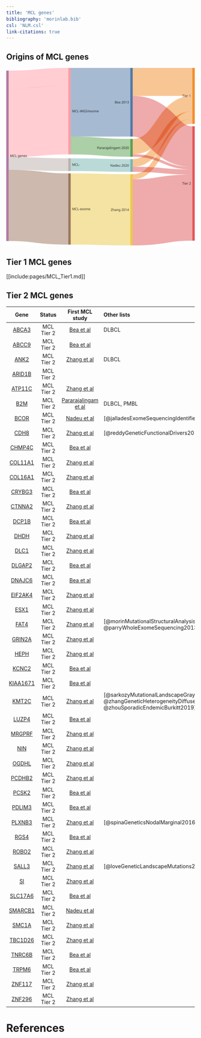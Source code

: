 ```yaml
---
title: 'MCL genes'
bibliography: 'morinlab.bib'
csl: 'NLM.csl'
link-citations: true
---
```


## Origins of MCL genes

![](MCL_sankey1-1.svg)

## Tier 1 MCL genes

[[include:pages/MCL_Tier1.md]]


## Tier 2 MCL genes

|Gene|Status| First MCL study | Other lists |
|:-:|:-:|:---:|:----|
|[ABCA3](ABCA3)|MCL Tier 2|[Bea et al](papers/beaLandscapeSomaticMutations2013)|DLBCL|
|[ABCC9](ABCC9)|MCL Tier 2|[Bea et al](papers/beaLandscapeSomaticMutations2013)||
|[ANK2](ANK2)|MCL Tier 2|[Zhang et al](papers/zhangGenomicLandscapeMantle2014)|DLBCL|
|[ARID1B](ARID1B)|MCL Tier 2||
|[ATP11C](ATP11C)|MCL Tier 2|[Zhang et al](papers/zhangGenomicLandscapeMantle2014)||
|[B2M](B2M)|MCL Tier 2|[Pararajalingam et al](papers/pararajalingamCodingNoncodingDrivers2020)|DLBCL, PMBL|
|[BCOR](BCOR)|MCL Tier 2|[Nadeu et al](papers/nadeuGenomicEpigenomicInsights2020)|[@jalladesExomeSequencingIdentifies2017]|
|[CDH8](CDH8)|MCL Tier 2|[Zhang et al](papers/zhangGenomicLandscapeMantle2014)|[@reddyGeneticFunctionalDrivers2017]|
|[CHMP4C](CHMP4C)|MCL Tier 2|[Bea et al](papers/beaLandscapeSomaticMutations2013)|||
|[COL11A1](COL11A1)|MCL Tier 2|[Zhang et al](papers/zhangGenomicLandscapeMantle2014)|||
|[COL16A1](COL16A1)|MCL Tier 2|[Zhang et al](papers/zhangGenomicLandscapeMantle2014)|||
|[CRYBG3](CRYBG3)|MCL Tier 2|[Bea et al](papers/beaLandscapeSomaticMutations2013)|||
|[CTNNA2](CTNNA2)|MCL Tier 2|[Zhang et al](papers/zhangGenomicLandscapeMantle2014)|||
|[DCP1B](DCP1B)|MCL Tier 2|[Bea et al](papers/beaLandscapeSomaticMutations2013)|||
|[DHDH](DHDH)|MCL Tier 2|[Zhang et al](papers/zhangGenomicLandscapeMantle2014)|||
|[DLC1](DLC1)|MCL Tier 2|[Zhang et al](papers/zhangGenomicLandscapeMantle2014)|||
|[DLGAP2](DLGAP2)|MCL Tier 2|[Bea et al](papers/beaLandscapeSomaticMutations2013)|||
|[DNAJC6](DNAJC6)|MCL Tier 2|[Bea et al](papers/beaLandscapeSomaticMutations2013)|||
|[EIF2AK4](EIF2AK4)|MCL Tier 2|[Zhang et al](papers/zhangGenomicLandscapeMantle2014)|||
|[ESX1](ESX1)|MCL Tier 2|[Zhang et al](papers/zhangGenomicLandscapeMantle2014)|||
|[FAT4](FAT4)|MCL Tier 2|[Zhang et al](papers/zhangGenomicLandscapeMantle2014)|[@morinMutationalStructuralAnalysis2013; @parryWholeExomeSequencing2013]||
|[GRIN2A](GRIN2A)|MCL Tier 2|[Zhang et al](papers/zhangGenomicLandscapeMantle2014)|||
|[HEPH](HEPH)|MCL Tier 2|[Zhang et al](papers/zhangGenomicLandscapeMantle2014)|||
|[KCNC2](KCNC2)|MCL Tier 2|[Bea et al](papers/beaLandscapeSomaticMutations2013)|||
|[KIAA1671](KIAA1671)|MCL Tier 2|[Bea et al](papers/beaLandscapeSomaticMutations2013)|||
|[KMT2C](KMT2C)|MCL Tier 2|[Zhang et al](papers/zhangGenomicLandscapeMantle2014)|[@sarkozyMutationalLandscapeGray2021; @zhangGeneticHeterogeneityDiffuse2013; @zhouSporadicEndemicBurkitt2019]||
|[LUZP4](LUZP4)|MCL Tier 2|[Bea et al](papers/beaLandscapeSomaticMutations2013)|||
|[MRGPRF](MRGPRF)|MCL Tier 2|[Zhang et al](papers/zhangGenomicLandscapeMantle2014)|||
|[NIN](NIN)|MCL Tier 2|[Zhang et al](papers/zhangGenomicLandscapeMantle2014)|||
|[OGDHL](OGDHL)|MCL Tier 2|[Zhang et al](papers/zhangGenomicLandscapeMantle2014)|||
|[PCDHB2](PCDHB2)|MCL Tier 2|[Zhang et al](papers/zhangGenomicLandscapeMantle2014)|||
|[PCSK2](PCSK2)|MCL Tier 2|[Bea et al](papers/beaLandscapeSomaticMutations2013)|||
|[PDLIM3](PDLIM3)|MCL Tier 2|[Bea et al](papers/beaLandscapeSomaticMutations2013)|||
|[PLXNB3](PLXNB3)|MCL Tier 2|[Zhang et al](papers/zhangGenomicLandscapeMantle2014)|[@spinaGeneticsNodalMarginal2016]||
|[RGS4](RGS4)|MCL Tier 2|[Bea et al](papers/beaLandscapeSomaticMutations2013)|||
|[ROBO2](ROBO2)|MCL Tier 2|[Zhang et al](papers/zhangGenomicLandscapeMantle2014)|||
|[SALL3](SALL3)|MCL Tier 2|[Zhang et al](papers/zhangGenomicLandscapeMantle2014)|[@loveGeneticLandscapeMutations2012]||
|[SI](SI)|MCL Tier 2|[Zhang et al](papers/zhangGenomicLandscapeMantle2014)|||
|[SLC17A6](SLC17A6)|MCL Tier 2|[Bea et al](papers/beaLandscapeSomaticMutations2013)|||
|[SMARCB1](SMARCB1)|MCL Tier 2|[Nadeu et al](papers/nadeuGenomicEpigenomicInsights2020)|||
|[SMC1A](SMC1A)|MCL Tier 2|[Zhang et al](papers/zhangGenomicLandscapeMantle2014)|||
|[TBC1D26](TBC1D26)|MCL Tier 2|[Zhang et al](papers/zhangGenomicLandscapeMantle2014)|||
|[TNRC6B](TNRC6B)|MCL Tier 2|[Bea et al](papers/beaLandscapeSomaticMutations2013)|||
|[TRPM6](TRPM6)|MCL Tier 2|[Bea et al](papers/beaLandscapeSomaticMutations2013)|||
|[ZNF117](ZNF117)|MCL Tier 2|[Zhang et al](papers/zhangGenomicLandscapeMantle2014)|||
|[ZNF296](ZNF296)|MCL Tier 2|[Zhang et al](papers/zhangGenomicLandscapeMantle2014)|||




# References
